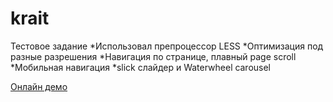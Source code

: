 # krait
Тестовое задание
*Использовал препроцессор LESS
*Оптимизация под разные разрешения
*Навигация по странице, плавный page scroll
*Мобильная навигация
*slick слайдер и Waterwheel сarousel

[Онлайн демо](https://aleksandrp23.github.io/krait/)
